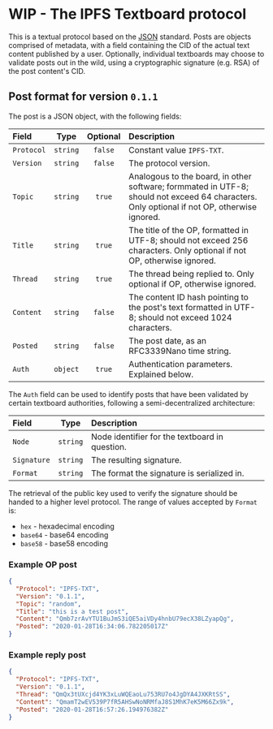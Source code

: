# WIP - The IPFS Textboard protocol

This is a textual protocol based on the [JSON](https://www.json.org/) standard.
Posts are objects comprised of metadata, with a field containing the CID of the
actual text content published by a user. Optionally, individual textboards may
choose to validate posts out in the wild, using a cryptographic signature (e.g. RSA)
of the post content's CID.

## Post format for version `0.1.1`

The post is a JSON object, with the following fields:

| Field | Type | Optional | Description |
| :--- | :---: | :---: | :--- |
| `Protocol` | `string` | `false` | Constant value `IPFS-TXT`. |
| `Version` | `string` | `false` | The protocol version. |
| `Topic` | `string` | `true` | Analogous to the board, in other software; formmated in UTF-8; should not exceed 64 characters. Only optional if not OP, otherwise ignored. |
| `Title` | `string` | `true` | The title of the OP, formatted in UTF-8; should not exceed 256 characters. Only optional if not OP, otherwise ignored. |
| `Thread` | `string` | `true` | The thread being replied to. Only optional if OP, otherwise ignored. |
| `Content` | `string` | `false` | The content ID hash pointing to the post's text formatted in UTF-8; should not exceed 1024 characters. |
| `Posted` | `string` | `false` | The post date, as an RFC3339Nano time string. |
| `Auth` | `object` | `true` | Authentication parameters. Explained below. |

The `Auth` field can be used to identify posts that have been validated by
certain textboard authorities, following a semi-decentralized architecture:

| Field | Type | Description |
| :--- | :---: | :--- |
| `Node` | `string` | Node identifier for the textboard in question. |
| `Signature` | `string` | The resulting signature. |
| `Format` | `string` | The format the signature is serialized in. |

The retrieval of the public key used to verify the signature should be handed to a higher
level protocol. The range of values accepted by `Format` is:

* `hex` - hexadecimal encoding
* `base64` - base64 encoding
* `base58` - base58 encoding

### Example OP post

```json
{
  "Protocol": "IPFS-TXT",
  "Version": "0.1.1",
  "Topic": "random",
  "Title": "this is a test post",
  "Content": "Qmb7zrAvYTU1BuJmS3iQE5aiVDy4hnbU79ecX38LZyapQg",
  "Posted": "2020-01-28T16:34:06.782205017Z"
}
```

### Example reply post

```json
{
  "Protocol": "IPFS-TXT",
  "Version": "0.1.1",
  "Thread": "QmQx3tUXcjd4YK3xLuWQEaoLu753RU7o4JgDYA4JXKRtSS",
  "Content": "QmamT2wEV539P7fR5AHSwNoNRMfaJ8S1MhK7eK5M66Zx9k",
  "Posted": "2020-01-28T16:57:26.194976382Z"
}
```
